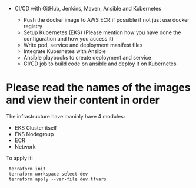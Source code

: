 - CI/CD with GitHub, Jenkins, Maven, Ansible and Kubernetes 

     - Push the docker image to AWS ECR if possible if not just use docker registry 
     - Setup Kubernetes (EKS)  (Please mention how you have done the configuration and how you access it)
     - Write pod, service and deployment manifest files 
     - Integrate Kubernetes with Ansible 
     - Ansible playbooks to create deployment and service 
     - CI/CD job to build code on ansible and deploy it on Kubernetes

# Please read the names of the images and view their content in order

The infrastructure have maninly have 4 modules:

- EKS Cluster itself
- EKS Nodegroup
- ECR
- Network

To apply it:

     terraform init
     terraform workspace select dev
     terraform apply --var-file dev.tfvars
